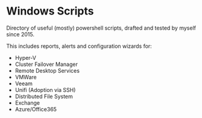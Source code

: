 # Windows Scripts

Directory of useful (mostly) powershell scripts, drafted and tested by myself since 2015.

This includes reports, alerts and configuration wizards for:
* Hyper-V
* Cluster Failover Manager
* Remote Desktop Services
* VMWare
* Veeam
* Unifi (Adoption via SSH)
* Distributed File System
* Exchange
* Azure/Office365
